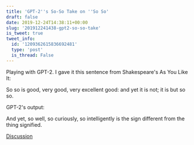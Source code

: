 ```yaml
---
title: 'GPT-2''s So-So Take on ''So So'
draft: false
date: 2019-12-24T14:38:11+00:00
slug: '201912241438-gpt2-so-so-take'
is_tweet: true
tweet_info:
  id: '1209362615836692481'
  type: 'post'
  is_thread: False
---
```




Playing with GPT-2. I gave it this sentence from Shakespeare's As You Like It:

So so is good, very good, very excellent good: and yet it is not; it is but so so. 

GPT-2's output:

And yet, so well, so curiously, so intelligently is the sign different from the thing signified.

[Discussion](https://x.com/sytelus/status/1209362615836692481)
